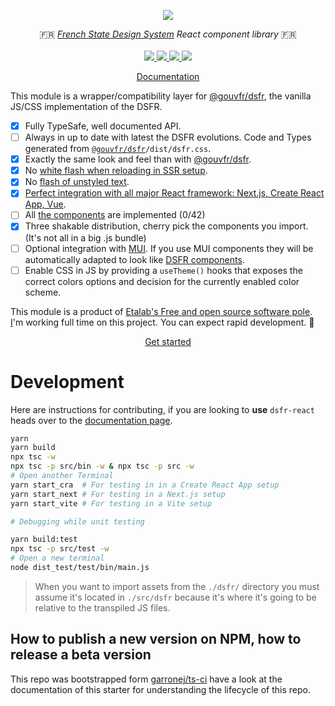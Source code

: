 <p align="center">
    <img src="https://github.com/codegouvfr/dsfr-react/releases/download/assets/dsfr-react_repo-card.png">  
</p>
<p align="center">
    🇫🇷 <i><a href="https://www.systeme-de-design.gouv.fr/">French State Design System</a> React component library</i> 🇫🇷 
    <br>
    <br>
    <a href="https://github.com/codegouvfr/dsfr-react/actions">
      <img src="https://github.com/codegouvfr/dsfr-react/workflows/ci/badge.svg?branch=main">
    </a>
    <a href="https://www.npmjs.com/package/dsfr-react">
      <img src="https://img.shields.io/npm/v/dsfr-react?logo=npm">
    </a>
    <a href="https://bundlephobia.com/package/dsfr-react">
      <img src="https://img.shields.io/bundlephobia/minzip/dsfr-react">
    </a>
    <a href="https://github.com/codegouvfr/dsfr-react/blob/main/LICENSE">
      <img src="https://img.shields.io/npm/l/dsfr-react">
    </a>
</p>
<p align="center">
  <a href="https://etalab-2.gitbook.io/dsfr-react/">Documentation</a>
</p>

This module is a wrapper/compatibility layer for [@gouvfr/dsfr](https://github.com/GouvernementFR/dsfr), the vanilla JS/CSS implementation of the DSFR.

-   [x] Fully TypeSafe, well documented API.
-   [ ] Always in up to date with latest the DSFR evolutions.
        Code and Types generated from [`@gouvfr/dsfr`](https://www.npmjs.com/package/@gouvfr/dsfr)`/dist/dsfr.css`.
-   [x] Exactly the same look and feel than with [@gouvfr/dsfr](https://www.npmjs.com/package/@gouvfr/dsfr).
-   [x] No [white flash when reloading in SSR setup](https://github.com/codegouvfr/dsfr-react/issues/2#issuecomment-1257263480).
-   [x] No [flash of unstyled text](https://fonts.google.com/knowledge/glossary/fout).
-   [x] [Perfect integration with all major React framework: Next.js, Create React App, Vue](https://etalab-2.gitbook.io/dsfr-react/).
-   [ ] All [the components](https://www.systeme-de-design.gouv.fr/elements-d-interface) are implemented (0/42)
-   [x] Three shakable distribution, cherry pick the components you import. (It's not all in a big .js bundle)
-   [ ] Optional integration with [MUI](https://mui.com/). If you use MUI components they will
        be automatically adapted to look like [DSFR components](https://www.systeme-de-design.gouv.fr/elements-d-interface).
-   [ ] Enable CSS in JS by providing a `useTheme()` hooks that exposes the correct colors options and decision
        for the currently enabled color scheme.

This module is a product of [Etalab's Free and open source software pole](https://communs.numerique.gouv.fr/a-propos/).
[I](https://github.com/garronej)'m working full time on this project. You can expect rapid development. 🚀

<p align="center">
  <a href="https://etalab-2.gitbook.io/dsfr-react/">Get started</a>
</p>

# Development

Here are instructions for contributing, if you are looking to **use** `dsfr-react` heads over to the [documentation page](https://etalab-2.gitbook.io/dsfr-react/).

```bash
yarn
yarn build
npx tsc -w
npx tsc -p src/bin -w & npx tsc -p src -w
# Open another Terminal
yarn start_cra  # For testing in in a Create React App setup
yarn start_next # For testing in a Next.js setup
yarn start_vite # For testing in a Vite setup

# Debugging while unit testing

yarn build:test
npx tsc -p src/test -w
# Open a new terminal
node dist_test/test/bin/main.js
```

> When you want to import assets from the `./dsfr/` directory
> you must assume it's located in `./src/dsfr` because it's where
> it's going to be relative to the transpiled JS files.

## How to publish a new version on NPM, how to release a beta version

This repo was bootstrapped form [garronej/ts-ci](https://github.com/garronej/ts-ci) have a look at the
documentation of this starter for understanding the lifecycle of this repo.

